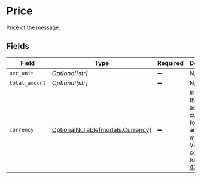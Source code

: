 # Price

Price of the message.


## Fields

| Field                                                                                                                              | Type                                                                                                                               | Required                                                                                                                           | Description                                                                                                                        | Example                                                                                                                            |
| ---------------------------------------------------------------------------------------------------------------------------------- | ---------------------------------------------------------------------------------------------------------------------------------- | ---------------------------------------------------------------------------------------------------------------------------------- | ---------------------------------------------------------------------------------------------------------------------------------- | ---------------------------------------------------------------------------------------------------------------------------------- |
| `per_unit`                                                                                                                         | *Optional[str]*                                                                                                                    | :heavy_minus_sign:                                                                                                                 | N/A                                                                                                                                | 0.01                                                                                                                               |
| `total_amount`                                                                                                                     | *Optional[str]*                                                                                                                    | :heavy_minus_sign:                                                                                                                 | N/A                                                                                                                                | 0.01                                                                                                                               |
| `currency`                                                                                                                         | [OptionalNullable[models.Currency]](../models/currency.md)                                                                         | :heavy_minus_sign:                                                                                                                 | Indicates the associated currency for an amount of money. Values correspond to [ISO 4217](https://en.wikipedia.org/wiki/ISO_4217). | USD                                                                                                                                |